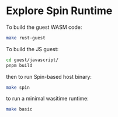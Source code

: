 # Explore Spin Runtime

To build the guest WASM code:

```sh
make rust-guest
```

To build the JS guest:

```sh
cd guest/javascript/
pnpm build
```

then to run Spin-based host binary:

```sh
make spin
```

to run a minimal wasitime runtime:

```sh
make basic
```
